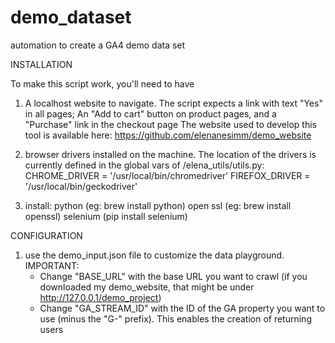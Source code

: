# demo_dataset
automation to create a GA4 demo data set 

INSTALLATION

To make this script work, you'll need to have 

1) A localhost website to navigate. 
	The script expects a link with text "Yes" in all pages; An "Add to cart" button on product pages, and a "Purchase" link in the checkout page
	The website used to develop this tool is available here: https://github.com/elenanesimm/demo_website

2) browser drivers installed on the machine.
	The location of the drivers is currently defined in the global vars of /elena_utils/utils.py:
	CHROME_DRIVER = '/usr/local/bin/chromedriver' 
	FIREFOX_DRIVER = '/usr/local/bin/geckodriver' 

3) install:
	python (eg: brew install python)
	open ssl (eg: brew install openssl)
	selenium (pip install selenium)


CONFIGURATION

1) use the demo_input.json file to customize the data playground. 
	IMPORTANT:
	- Change "BASE_URL" with the base URL you want to crawl (if you downloaded my demo_website, that might be under http://127.0.0.1/demo_project)
	- Change "GA_STREAM_ID" with the ID of the GA property you want to use (minus the "G-" prefix). This enables the creation of returning users

